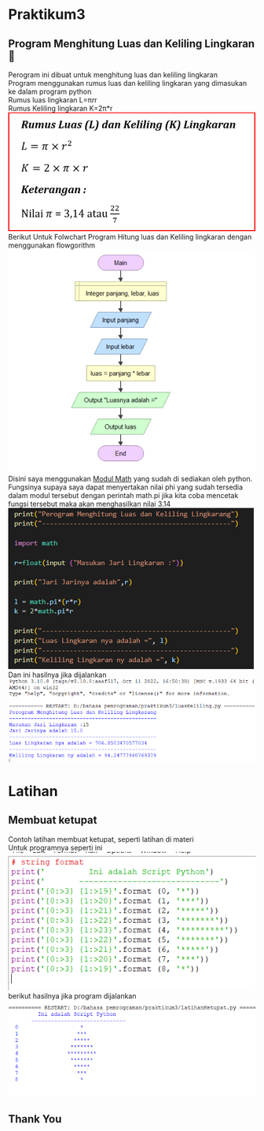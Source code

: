 # Praktikum3
## Program Menghitung Luas dan Keliling Lingkaran 🔴
Perogram ini dibuat untuk menghitung luas dan keliling lingkaran <br/>
Program menggunakan rumus luas dan keliling lingkaran yang dimasukan ke dalam program python<br/>
Rumus luas lingkaran L=π*r*r <br/>
Rumus Keliling lingkaran K=2π*r <br/>
![Gambar 1](gambar/ss1.png)<br/>
Berikut Untuk Folwchart Program Hitung luas dan Keliling lingkaran dengan menggunakan flowgorithm<br/>
![Gambar 2](gambar/ss2.png)<br/>
Disini saya menggunakan [Modul Math](https://www.w3schools.com/python/python_math.asp)
 yang sudah di sediakan oleh python. Fungsinya supaya saya dapat menyertakan nilai phi yang sudah tersedia dalam modul tersebut dengan perintah math.pi jika kita coba mencetak fungsi tersebut maka akan menghasilkan nilai 3.14<br/>
 ![Gambar 3](gambar/ss3.png)<br/>
 Dan ini hasilnya jika dijalankan<br/>
 ![Gambar 4](gambar/ss4.png)<br/>
 # Latihan
 ## Membuat ketupat
 Contoh latihan membuat ketupat, seperti latihan di materi<br/>
Untuk programnya seperti ini<br/>
 ![Gambar 5](gambar/ss5.png)<br/>
 berikut hasilnya jika program dijalankan<br/>
 ![Gambar 6](gambar/ss6.png)<br/>
 ## Thank You